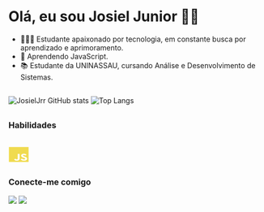 # Olá, eu sou Josiel Junior ✌🏻
- 👨🏻‍💻 Estudante apaixonado por tecnologia, em constante busca por aprendizado e aprimoramento.
- 🌱 Aprendendo JavaScript.
- 📚 Estudante da UNINASSAU, cursando Análise e Desenvolvimento de Sistemas.

##

![JosielJrr GitHub stats](https://github-readme-stats.vercel.app/api?username=JosielJrr&show_icons=true&theme=merko)
![Top Langs](https://github-readme-stats.vercel.app/api/top-langs/?username=JosielJrr&layout=compact&theme=merko)

##

### Habilidades
<div style="display: inline_block"><br>
 <img align="center" alt="Josiel-Js" height="30" width="40" src="https://raw.githubusercontent.com/devicons/devicon/master/icons/javascript/javascript-plain.svg">
</div>

##

### Conecte-me comigo

<div> 
 <a href = "mailto:JosielJrr.dev@gmail.com"><img src="https://img.shields.io/badge/-Gmail-%23333?style=for-the-badge&logo=gmail&logoColor=white" target="_blank"></a>
   <a href="https://www.linkedin.com/in/josiel-alves-884387280" target="_blank"><img src="https://img.shields.io/badge/-LinkedIn-%230077B5?style=for-the-badge&logo=linkedin&logoColor=white" target="_blank"></a>
</div>